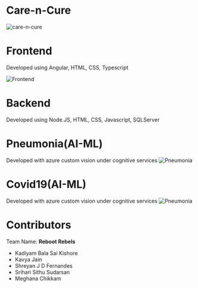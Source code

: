 # Care-n-Cure
![care-n-cure](https://care-n-cure.azurewebsites.net/assets/images/logo3.PNG)

# Frontend 
Developed using Angular, HTML, CSS, Typescript

![Frontend](https://user-images.githubusercontent.com/54450970/93712834-e3370280-fb75-11ea-924d-a5452a92f044.PNG)

# Backend
Developed using Node.JS, HTML, CSS, Javascript, SQLServer

# Pneumonia(AI-ML)
Developed with azure custom vision under cognitive services
![Pneumonia](https://user-images.githubusercontent.com/54450970/93712875-25f8da80-fb76-11ea-803a-42eda383e570.PNG)

# Covid19(AI-ML)
Developed with azure custom vision under cognitive services
![Pneumonia](https://user-images.githubusercontent.com/54450970/93712920-63f5fe80-fb76-11ea-8c12-d205f23909cc.jpeg)

# Contributors
Team Name: **Reboot Rebels**

* Kadiyam Bala Sai Kishore <br/>
* Kavya Jain <br/>
* Shreyan J D Fernandes <br/>
* Srihari Sithu Sudarsan <br/>
* Meghana Chikkam
